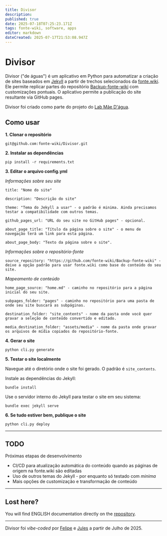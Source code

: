 ```yaml
---
title: Divisor
description: 
published: true
date: 2025-07-18T07:25:23.171Z
tags: fonte-wiki, software, apps
editor: markdown
dateCreated: 2025-07-17T21:53:08.947Z
---
```


# Divisor

Divisor ("de águas") é um aplicativo em Python para automatizar a criação de sites baseados em [Jekyll](https://jekyllrb.com/) a partir de trechos selecionados da [fonte.wiki](https://fonte.wiki). Ele permite replicar partes do repositório [Backup-fonte-wiki](https://github.com/fonte-wiki/Backup-fonte-wiki) com customizações pontuais. O aplicativo permite a publicação do site resultante via GitHub pages.

Divisor foi criado como parte do projeto do [Lab Mãe D'água](https://fonte.wiki/projetos/maedagua).

## Como usar

**1. Clonar o repositório**

`git@github.com:fonte-wiki/Divisor.git`

**2. Instalar as dependências**

`pip install -r requirements.txt`

**3. Editar o arquivo config.yml**

*Informações sobre seu site*

`title: "Nome do site"`

`description: "Descrição do site"`

`theme: "Tema do Jekyll a usar" - o padrão é minima. Ainda precisamos testar a compatibilidade com outros temas.`

`github_pages_url: "URL do seu site no GitHub pages" - opcional.`

`about_page_title: "Título da página sobre o site" - o menu de navegação terá um link para esta página.`

`about_page_body: "Texto da página sobre o site".`

*Informações sobre o repositório-fonte*

`source_repository: "https://github.com/fonte-wiki/Backup-fonte-wiki" - deixe a opção padrão para usar fonte.wiki como base do conteúdo do seu site.`

*Mapeamento de conteúdo*

`home_page_source: "home.md" - caminho no repositório para a página inicial do seu site.`

`subpages_folder: "pages" - caminho no repositório para uma pasta de onde seu site buscará as subpáginas.`

`destination_folder: "site_contents" - nome da pasta onde você quer gravar a seleção de conteúdo convertido e editado.`

`media_destination_folder: "assets/media" - nome da pasta onde gravar os arquivos de mídia copiados do repositório-fonte.`

**4. Gerar o site**

`python cli.py generate`

**5. Testar o site localmente**

Navegue até o diretório onde o site foi gerado. O padrão é `site_contents`.

Instale as dependências do Jekyll:

`bundle install`

Use o servidor interno do Jekyll para testar o site em seu sistema:

`bundle exec jekyll serve`

**6. Se tudo estiver bem, publique o site**

`python cli.py deploy`

---

## TODO

Próximas etapas de desenvolvimento

- CI/CD para atualização automática do conteúdo quando as páginas de origem na fonte.wiki são editadas
- Uso de outros temas do Jekyll - por enquanto só testado com *minima*
- Mais opções de customização e transformação de conteúdo

---

## Lost here?

You will find ENGLISH documentation directly on the [repository](https://github.com/fonte-wiki/divisor).

---

Divisor foi _vibe-coded_ por [Felipe](/pessoas/felipe-fonseca) e [Jules](https://jules.google.com/) a partir de Julho de 2025.
